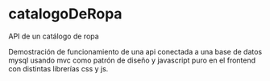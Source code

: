 # catalogoDeRopa
API de un catálogo de ropa

Demostración de funcionamiento de una api conectada a una base de datos mysql usando mvc como patrón de diseño y javascript puro en el frontend con distintas librerías css y js.
